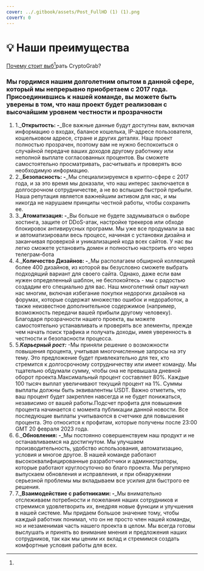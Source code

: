 ```yaml
---
cover: ../.gitbook/assets/Post_FullHD (1) (1).png
coverY: 0
---
```


# 💡 Наши преимущества

[Почему стоит выб](#user-content-fn-1)[^1]рать CryptoGrab?

### Мы гордимся нашим долголетним опытом в данной сфере, который мы непрерывно приобретаем с 2017 года. Присоединившись к нашей команде, вы можете быть уверены в том, что наш проект будет реализован с высочайшим уровнем честности и прозрачности <a href="#my-gordimsya-nashim-dolgoletnim-opytom-v-dannoi-sfere-kotoryi-my-nepreryvno-priobretaem-s-2017-goda." id="my-gordimsya-nashim-dolgoletnim-opytom-v-dannoi-sfere-kotoryi-my-nepreryvno-priobretaem-s-2017-goda."></a>

1. 1._**Открытость: -**_Все важные данные будут доступны вам, включая информацию о входах, балансе кошелька, IP-адресе пользователя, кошельковом адресе, стране и других деталях. Наш проект полностью прозрачен, поэтому вам не нужно беспокоиться о случайной передаче ваших доходов другому работнику или неполной выплате согласованных процентов. Вы сможете самостоятельно просматривать, расчитывать и проверять всю необходимую информацию.
2. 2._**Безопасность: -**_Мы специализируемся в крипто-сфере с 2017 года, и за это время мы доказали, что наш интерес заключается в долгосрочном сотрудничестве, а не во вспышке быстрой прибыли. Наша репутация является важнейшим активом для нас, и мы никогда не нарушаем принципы честной работы, чтобы сохранить ее.
3. 3._**Атоматизация: -**_Вы больше не будете задумываться о выборе хостинга, защите от DDoS-атак, настройке трекеров или обходе блокировок антивирусных программ. Мы уже все продумали за вас и автоматизировали весь процесс, начиная с установки дизайна и заканчивая проверкой и уникализацией кода всех сайтов. У нас вы легко сможете установить домен и полностью настроить его через телеграм-бота
4. 4._**Количество Дизайнов: -**_Мы располагаем обширной коллекцией более 400 дизайнов, из которой вы безусловно сможете выбрать подходящий вариант для своего сайта. Однако, даже если вам нужен определенный шаблон, не беспокойтесь - мы с радостью создадим его специально для вас. Наш многолетний опыт научил нас многим, включая избегание покупки недорогих дизайнов на форумах, которые содержат множество ошибок и недоработок, а также неизвестное дополнительное содержимое (например, возможность передачи вашей прибыли другому человеку). Благодаря прозрачности нашего проекта, вы можете самостоятельно устанавливать и проверять все элементы, прежде чем начать поиск трафика и получать доходы, имея уверенность в честности и безопасности процесса.
5. 5._**Карьерный рост:**_ -Мы приняли решение о возможности повышения процента, учитывая многочисленные запросы на эту тему. Это предложение будет привлекательно для тех, кто стремится к долгосрочному сотрудничеству или имеет команду. Мы тщательно обдумали сумму, чтобы она не превышала дневной оборот проекта.Максимальный процент составляет 80%. Каждые 100 тысяч выплат увеличивают текущий процент на 1%. Суммы выплаты должны быть эквивалентны USDT. Важно отметить, что ваш процент будет закреплен навсегда и не будет понижаться, независимо от вашей работы.Подсчет профита для повышения процента начинается с момента публикации данной новости. Все последующие выплаты учитываются в счетчике для повышения процента. Это относится к профитам, которые получены после 23:00 GMT 20 февраля 2023 года.
6. 6._**Обновления: -**_Мы постоянно совершенствуем наш продукт и не останавливаемся на достигнутом. Мы улучшаем производительность, удобство использования, автоматизацию, условия и многое другое. В нашей команде работают высококвалифицированные разработчики и администраторы, которые работают круглосуточно во благо проекта. Мы регулярно выпускаем обновления и исправления, и при обнаружении серьезной проблемы мы вкладываем все усилия для быстрого ее решения.
7. 7._**Взаимодействие с работниками: -**_Мы внимательно отслеживаем потребности и пожелания наших сотрудников и стремимся удовлетворить их, внедряя новые функции и улучшения в нашей системе. Мы придаем большое значение тому, чтобы каждый работник понимал, что он не просто член нашей команды, но и незаменимая часть нашего проекта в целом. Мы всегда готовы выслушать и принять во внимание мнения и предложения наших сотрудников, так как мы ценим их вклад и стремимся создать комфортные условия работы для всех.



[^1]: 
